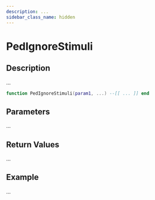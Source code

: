 ```yaml
---
description: ...
sidebar_class_name: hidden
---
```


# PedIgnoreStimuli

## Description

...

```lua
function PedIgnoreStimuli(param1, ...) --[[ ... ]] end
```

## Parameters

...

## Return Values

...

## Example

...

